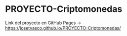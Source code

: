 # PROYECTO-Criptomonedas

Link del proyecto en GitHub Pages -> https://josetvasco.github.io/PROYECTO-Criptomonedas/
